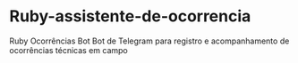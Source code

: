 # Ruby-assistente-de-ocorrencia
Ruby Ocorrências Bot Bot de Telegram para registro e acompanhamento de ocorrências técnicas em campo
